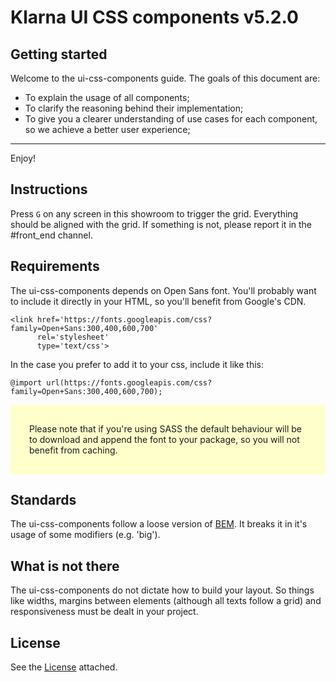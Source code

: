 # Klarna UI CSS components v5.2.0

## Getting started

Welcome to the ui-css-components guide. The goals of this document are:

- To explain the usage of all components;
- To clarify the reasoning behind their implementation;
- To give you a clearer understanding of use cases for each component, so we
  achieve a better user experience;

___

Enjoy!

## Instructions

Press `G` on any screen in this showroom to trigger the grid. Everything should
be aligned with the grid. If something is not, please report it in the #front_end
channel.

## Requirements

The ui-css-components depends on Open Sans font. You'll probably want to
include it directly in your HTML, so you'll benefit from Google's CDN.

```
<link href='https://fonts.googleapis.com/css?family=Open+Sans:300,400,600,700'
      rel='stylesheet'
      type='text/css'>
```

In the case you prefer to add it to your css, include it like this:

```
@import url(https://fonts.googleapis.com/css?family=Open+Sans:300,400,600,700);
```

<p style="background:#ffc; padding: 30px;">
  Please note that if you're using SASS the default behaviour will be to
  download and append the font to your package, so you will not benefit from
  caching.
</p>

## Standards

The ui-css-components follow a loose version of [BEM](https://en.bem.info/). It
breaks it in it's usage of some modifiers (e.g. 'big').

## What is not there

The ui-css-components do not dictate how to build your layout. So things like
widths, margins between elements (although all texts follow a grid) and
responsiveness must be dealt in your project.

## License

See the [License](https://github.com/klarna/ui-css-components/blob/master/LICENSE) attached.
